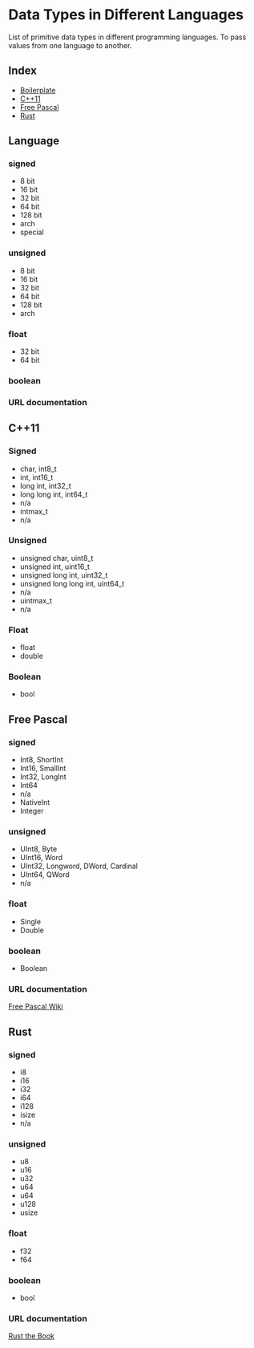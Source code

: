 # Data Types in Different Languages

List of primitive data types in different programming languages.
To pass values from one language to another.

## Index
- [Boilerplate](#language)
- [C++11](#c11)
- [Free Pascal](#free-pascal)
- [Rust](#rust)

## Language
### signed
- 8 bit
- 16 bit
- 32 bit
- 64 bit
- 128 bit
- arch
- special
### unsigned
- 8 bit
- 16 bit
- 32 bit
- 64 bit
- 128 bit
- arch
### float
- 32 bit
- 64 bit
### boolean
### URL documentation

## C++11
### Signed
- char, int8_t
- int, int16_t
- long int, int32_t
- long long int, int64_t
- n/a
- intmax_t
- n/a
### Unsigned
- unsigned char, uint8_t
- unsigned int, uint16_t
- unsigned long int, uint32_t
- unsigned long long int, uint64_t
- n/a
- uintmax_t
- n/a
### Float
- float
- double
### Boolean
- bool

## Free Pascal
### signed
- Int8, ShortInt
- Int16, SmallInt
- Int32, LongInt
- Int64
- n/a
- NativeInt
- Integer
### unsigned
- UInt8, Byte
- UInt16, Word
- UInt32, Longword, DWord, Cardinal
- UInt64, QWord
- n/a
### float
- Single
- Double
### boolean
- Boolean
### URL documentation
[Free Pascal Wiki](https://wiki.freepascal.org/Data_type)

## Rust
### signed
- i8
- i16
- i32
- i64
- i128
- isize
- n/a
### unsigned
- u8
- u16
- u32
- u64
- u64
- u128
- usize
### float
- f32
- f64
### boolean
- bool
### URL documentation
[Rust the Book](https://doc.rust-lang.org/book/ch03-02-data-types.html)
